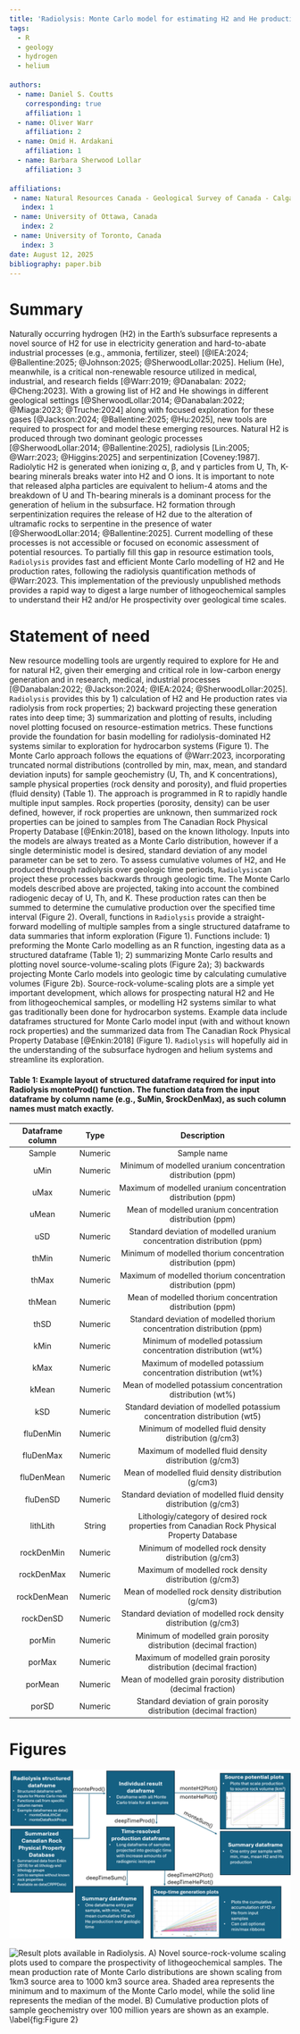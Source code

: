 ```yaml
--- 
title: 'Radiolysis: Monte Carlo model for estimating H2 and He production through radiolysis'
tags:
  - R
  - geology
  - hydrogen
  - helium

authors:
  - name: Daniel S. Coutts
    corresponding: true 
    affiliation: 1
  - name: Oliver Warr
    affiliation: 2
  - name: Omid H. Ardakani
    affiliation: 1
  - name: Barbara Sherwood Lollar
    affiliation: 3

affiliations:
 - name: Natural Resources Canada - Geological Survey of Canada - Calgary
   index: 1
 - name: University of Ottawa, Canada
   index: 2
 - name: University of Toronto, Canada
   index: 3
date: August 12, 2025
bibliography: paper.bib
--- 
```


# Summary
Naturally occurring hydrogen (H2) in the Earth’s subsurface represents a novel source of H2 for use in electricity generation and hard-to-abate industrial processes (e.g., ammonia, fertilizer, steel) [@IEA:2024; @Ballentine:2025; @Johnson:2025; @SherwoodLollar:2025]. Helium (He), meanwhile, is a critical non-renewable resource utilized in medical, industrial, and research fields [@Warr:2019; @Danabalan: 2022; @Cheng:2023]. With a growing list of H2 and He showings in different geological settings [@SherwoodLollar:2014; @Danabalan:2022; @Miaga:2023; @Truche:2024] along with focused exploration for these gases [@Jackson:2024; @Ballentine:2025; @Hu:2025], new tools are required to prospect for and model these emerging resources. Natural H2 is produced through two dominant geologic processes [@SherwoodLollar:2014; @Ballentine:2025], radiolysis [Lin:2005; @Warr:2023; @Higgins:2025] and serpentinization [Coveney:1987]. Radiolytic H2 is generated when ionizing α, β, and γ particles from U, Th, K-bearing minerals breaks water into H2 and O ions. It is important to note that released alpha particles are equivalent to helium-4 atoms and the breakdown of U and Th-bearing minerals is a dominant process for the generation of helium in the subsurface. H2 formation through serpentinization requires the release of H2 due to the alteration of ultramafic rocks to serpentine in the presence of water [@SherwoodLollar:2014; @Ballentine:2025]. Current modelling of these processes is not accessible or focused on economic assessment of potential resources. To partially fill this gap in resource estimation tools, `Radiolysis` provides fast and efficient Monte Carlo modelling of H2 and He production rates, following the radiolysis quantification methods of @Warr:2023. This implementation of the previously unpublished methods provides a rapid way to digest a large number of lithogeochemical samples to understand their H2 and/or He prospectivity over geological time scales. 
# Statement of need
New resource modelling tools are urgently required to explore for He and for natural H2, given their emerging and critical role in low-carbon energy generation and in research, medical, industrial processes [@Danabalan:2022; @Jackson:2024; @IEA:2024; @SherwoodLollar:2025]. `Radiolysis` provides this by 1) calculation of H2 and He production rates via radiolysis from rock properties; 2) backward projecting these generation rates into deep time; 3) summarization and plotting of results, including novel plotting focused on resource-estimation metrics. These functions provide the foundation for basin modelling for radiolysis-dominated H2 systems similar to exploration for hydrocarbon systems (Figure 1). 
The Monte Carlo approach follows the equations of @Warr:2023, incorporating truncated normal distributions (controlled by min, max, mean, and standard deviation inputs) for sample geochemistry (U, Th, and K concentrations), sample physical properties (rock density and porosity), and fluid properties (fluid density) (Table 1). The approach is programmed in R to rapidly handle multiple input samples. Rock properties (porosity, density) can be user defined, however, if rock properties are unknown, then summarized rock properties can be joined to samples from The Canadian Rock Physical Property Database [@Enkin:2018], based on the known lithology. Inputs into the models are always treated as a Monte Carlo distribution, however if a single deterministic model is desired, standard deviation of any model parameter can be set to zero. 
To assess cumulative volumes of H2, and He produced through radiolysis over geologic time periods, `Radiolysis`can project these processes backwards through geologic time. The Monte Carlo models described above are projected, taking into account the combined radiogenic decay of U, Th, and K. These production rates can then be summed to determine the cumulative production over the specified time interval (Figure 2).
Overall, functions in `Radiolysis` provide a straight-forward modelling of multiple samples from a single structured dataframe to data summaries that inform exploration (Figure 1). Functions include: 1) preforming the Monte Carlo modelling as an R function, ingesting data as a structured dataframe (Table 1); 2) summarizing  Monte Carlo results and plotting novel source-volume-scaling plots (Figure 2a); 3) backwards projecting Monte Carlo models into geologic time by calculating cumulative volumes (Figure 2b). Source-rock-volume-scaling plots are a simple yet important development, which allows for prospecting natural H2 and He from lithogeochemical samples, or modelling H2 systems similar to what gas traditionally been done for hydrocarbon systems. Example data include dataframes structured for Monte Carlo model input (with and without known rock properties) and the summarized data from The Canadian Rock Physical Property Database [@Enkin:2018] (Figure 1). `Radiolysis` will hopefully aid in the understanding of the subsurface hydrogen and helium systems and streamline its exploration.

#### Table 1: Example layout of structured dataframe required for input into Radiolysis monteProd() function. The function data from the input dataframe by column name (e.g., $uMin, $rockDenMax), as such column names must match exactly. 

|Dataframe column | Type        | Description                                                                                            |
|:------------------------:|:-----------:|:-----------------------------------------------------------------------:|
|Sample | Numeric | Sample name |
|uMin |Numeric|Minimum of modelled uranium concentration distribution (ppm)|
|uMax |Numeric|Maximum of modelled uranium concentration distribution (ppm)|
|uMean|Numeric|Mean of modelled uranium concentration distribution (ppm)|
|uSD|Numeric|Standard deviation of modelled uranium concentration distribution (ppm)|
|thMin |Numeric|Minimum of modelled thorium concentration distribution (ppm)|
|thMax |Numeric|Maximum of modelled thorium concentration distribution (ppm)|
|thMean|Numeric|Mean of modelled thorium concentration distribution (ppm)|
|thSD|Numeric|Standard deviation of modelled thorium concentration distribution (ppm)|
|kMin |Numeric|Minimum of modelled potassium concentration distribution (wt%)|
|kMax |Numeric|Maximum of modelled potassium concentration distribution (wt%)|
|kMean|Numeric|Mean of modelled potassium concentration distribution (wt%)|
|kSD|Numeric|Standard deviation of modelled potassium concentration distribution (wt5)|
|fluDenMin |Numeric|Minimum of modelled fluid density distribution (g/cm3)|
|fluDenMax |Numeric|Maximum of modelled fluid density distribution (g/cm3)|
|fluDenMean|Numeric|Mean of modelled fluid density distribution (g/cm3)|
|fluDenSD|Numeric|Standard deviation of modelled fluid density distribution (g/cm3)|
lithLith|String|Lithologiy/category of desired rock properties from Canadian Rock Physical Property Database|
|rockDenMin |Numeric|Minimum of modelled rock density distribution (g/cm3)|
|rockDenMax |Numeric|Maximum of modelled rock density distribution (g/cm3)|
|rockDenMean|Numeric|Mean of modelled rock density distribution (g/cm3)|
|rockDenSD|Numeric|Standard deviation of modelled rock density distribution (g/cm3)|
|porMin |Numeric|Minimum of modelled grain porosity distribution (decimal fraction)|
|porMax |Numeric|Maximum of modelled grain porosity distribution (decimal fraction)|
|porMean|Numeric|Mean of modelled grain porosity distribution (decimal fraction)|
|porSD|Numeric|Standard deviation of grain porosity distribution (decimal fraction)|

# Figures
![Function layout for Radiolysis from a single structured dataframe to through Monte Carlo models to resource-estimation focused summaries. \label{fig:Figure 1}](Fig_1_FunctionFlowDiagram.png)

![Result plots available in Radiolysis. A) Novel source-rock-volume scaling plots used to compare the prospectivity of lithogeochemical samples. The mean production rate of Monte Carlo distributions are shown scaling from 1km3 source area to 1000 km3 source area. Shaded area represents the minimum and to maximum of the Monte Carlo model, while the solid line represents the median of the model. B)  Cumulative production plots of sample geochemistry over 100 million years are shown as an example. \label{fig:Figure 2}](Fig_2_SamplePlotting.png)
